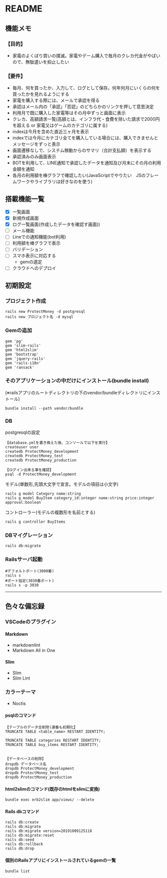 # README

## 機能メモ

### 【目的】

- 家電のよくばり買いの撲滅。家電やデーム購入で毎月のクレカ代金がやばいので、無駄遣いを抑止したい

### 【要件】

- 毎月、何を買ったか、入力して、ログとして保存。何年何月にいくらの何を買ったかを見れるようにする
- 家電を購入する際には、メールで承認を得る
- 承認はメール内の「承認」「否認」のどちらかのリンクを押して意思決定
- 利用月で既に購入した家電等はその月中ずっと画面に表示
- クレカ、高額請求一覧(高額とは、インフラ代・食費を除いた請求で2000円を超える or 家電又はゲームのカテゴリに属する)
- indexは今月を含めた直近三ヶ月を表示
- indexでは今月にカテゴリ全てを購入している場合には、購入できませんとメッセージをずっと表示
- 画面遷移なしで、システム稼動からのサマリ（合計支払額）を表示する
- 承認済みのみ画面表示
- BOTを利用して、LINE通知で承認したデータを通知及び月末にその月の利用金額を通知
- 各月の利用額を棒グラフで確認したい(JavaScriptでやりたい　JSのフレームワークやライブラリは好きなのを使う)

## 搭載機能一覧

- [x] 一覧画面
- [x] 新規作成画面
- [x] ログ一覧画面(作成したデータを確認す画面))
- [ ] メール機能
- [ ] Lineでの通知機能(bot利用)
- [ ] 利用額を棒グラフで表示
- [ ] バリデーション
- [ ] スマホ表示に対応する
  - gemの選定
- [ ] クラウドへのデプロイ

## __初期設定__

### プロジェクト作成

```rails
rails new ProtectMoney -d postgresql
rails new プロジェクト名 -d mysql
```

### Gemの追加

```Rails
gem 'pg'
gem 'slim-rails'
gem 'html2slim'
gem 'bootstrap'
gem 'jquery-rails'
gem 'rails-i18n'
gem 'ransack'
```

### そのアプリケーションの中だけにインストール(bundle install)

(※railsアプリのルートディレクトリの下のvendor/bundleディレクトリにインストール)  

```rails
bundle install --path vendor/bundle
```

### DB

postgresqlの設定

```Rails
【database.ymlを書き換えた後、コンソールで以下を実行】
createuser user
createdb ProtectMoney_development
createdb ProtectMoney_test
createdb ProtectMoney_production

【ログイン出来る事を確認】
psql -d ProtectMoney_development
```

モデル(単数形,先頭大文字で宣言。モデルの項目は小文字)

```Rails
rails g model Category name:string
rails g model BuyItem category_id:integer name:string price:integer approval:boolean
```

コントローラー(モデルの複数形を名前とする)

```Rails
rails g controller BuyItems
```

### DBマイグレーション

```Rails
rails db:migrate
```

### Railsサーバ起動

```rails
#デフォルトポート(3000番)
rails s
#ポート指定(3030番ポート)
rails s -p 3030
```

___

## 色々な備忘録

### VSCodeのプラグイン

#### Markdown

- markdownlint
- Markdown All in One

#### Slim

- Slim
- Slim Lint

### カラーテーマ

- Noctis

#### psqlのコマンド

```psql
【テーブルのデータ全削除(連番も初期化】
TRUNCATE TABLE <table_name> RESTART IDENTITY;

TRUNCATE TABLE categories RESTART IDENTITY;
TRUNCATE TABLE buy_items RESTART IDENTITY;


【データベースの削除】
dropdb データベース名
dropdb ProtectMoney_development
dropdb ProtectMoney_test
dropdb ProtectMoney_production
```

#### html2slimのコマンド(既存のhtmlをslimに変換)  

```rails
bundle exec erb2slim app/views/ --delete
```

#### Rails dbコマンド

```Rails
rails db:create
rails db:migrate
rails db:migrate version=20191009125118
rails db:migrate:reset
rails db:seed
rails db:rollback
rails db:drop
```

#### 個別のRailsアプリにインストールされているgemの一覧  

```rails
bundle list
```
